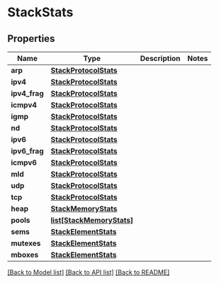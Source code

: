 # StackStats

## Properties
Name | Type | Description | Notes
------------ | ------------- | ------------- | -------------
**arp** | [**StackProtocolStats**](StackProtocolStats.md) |  | 
**ipv4** | [**StackProtocolStats**](StackProtocolStats.md) |  | 
**ipv4_frag** | [**StackProtocolStats**](StackProtocolStats.md) |  | 
**icmpv4** | [**StackProtocolStats**](StackProtocolStats.md) |  | 
**igmp** | [**StackProtocolStats**](StackProtocolStats.md) |  | 
**nd** | [**StackProtocolStats**](StackProtocolStats.md) |  | 
**ipv6** | [**StackProtocolStats**](StackProtocolStats.md) |  | 
**ipv6_frag** | [**StackProtocolStats**](StackProtocolStats.md) |  | 
**icmpv6** | [**StackProtocolStats**](StackProtocolStats.md) |  | 
**mld** | [**StackProtocolStats**](StackProtocolStats.md) |  | 
**udp** | [**StackProtocolStats**](StackProtocolStats.md) |  | 
**tcp** | [**StackProtocolStats**](StackProtocolStats.md) |  | 
**heap** | [**StackMemoryStats**](StackMemoryStats.md) |  | 
**pools** | [**list[StackMemoryStats]**](StackMemoryStats.md) |  | 
**sems** | [**StackElementStats**](StackElementStats.md) |  | 
**mutexes** | [**StackElementStats**](StackElementStats.md) |  | 
**mboxes** | [**StackElementStats**](StackElementStats.md) |  | 

[[Back to Model list]](../README.md#documentation-for-models) [[Back to API list]](../README.md#documentation-for-api-endpoints) [[Back to README]](../README.md)


